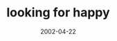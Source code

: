 ---
layout: base.njk
title : 'looking for happy' 
view_title : 'looking for happy' 
year : '2002' 
date : '2002-04-22' 
img_file : '/drawing/lookingforhappy.png' 
html_file : 'lookingforhappy' 
next_html : 'bewareofgod.html' 
year_order : '86' 
permalink : "title/{{html_file}}.html"
---